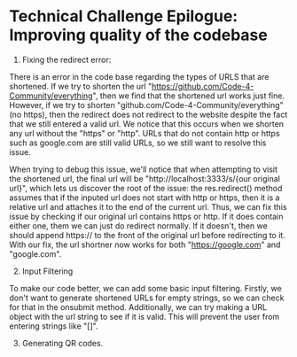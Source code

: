 # Technical Challenge Epilogue: Improving quality of the codebase

1. Fixing the redirect error:

There is an error in the code base regarding the types of URLS that are shortened. If we try to shorten the url "https://github.com/Code-4-Community/everything", then we find that the shortened url works just fine. However, if we try to shorten "github.com/Code-4-Community/everything" (no https), then the redirect does not redirect to the website despite the fact that we still entered a valid url. We notice that this occurs when we shorten any url without the "https" or "http". URLs that do not contain http or https such as google.com are still valid URLs, so we still want to resolve this issue.

When trying to debug this issue, we'll notice that when attempting to visit the shortened url, the final url will be "http://localhost:3333/s/{our original url}", which lets us discover the root of the issue: the res.redirect() method assumes that if the inputed url does not start with http or https, then it is a relative url and attaches it to the end of the current url. Thus, we can fix this issue by checking if our original url contains https or http. If it does contain either one, them we can just do redirect normally. If it doesn't, then we should append https:// to the front of the original url before redirecting to it. With our fix, the url shortner now works for both "https://google.com" and "google.com".

2. Input Filtering

To make our code better, we can add some basic input filtering. Firstly, we don't want to generate shortened URLs for empty strings, so we can check for that in the onsubmit method. Additionally, we can try making a URL object with the url string to see if it is valid. This will prevent the user from entering strings like "[]".

3. Generating QR codes.

